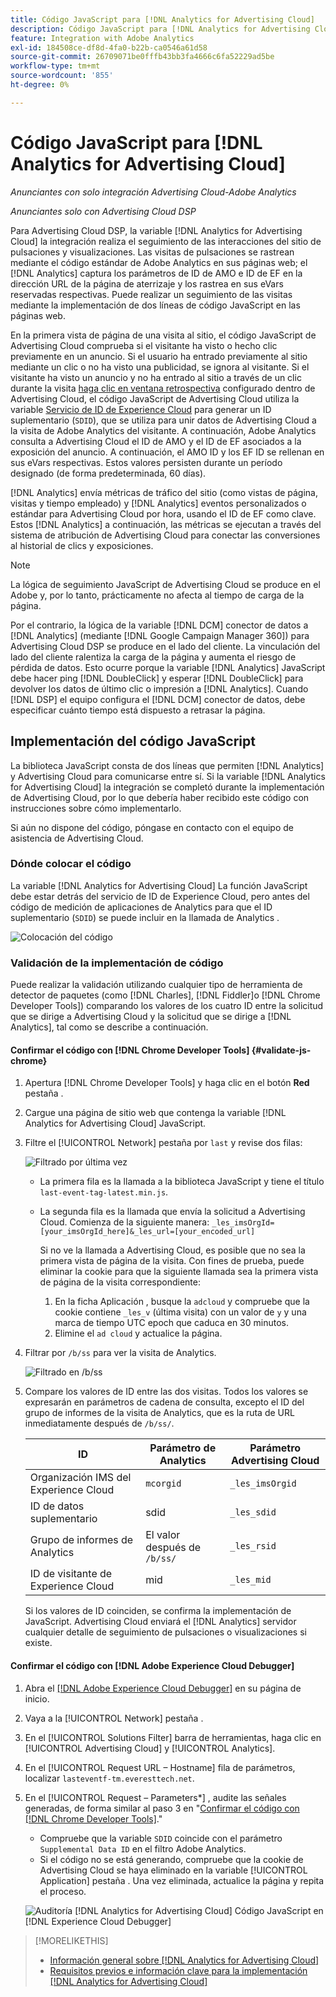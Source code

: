 ```yaml
---
title: Código JavaScript para [!DNL Analytics for Advertising Cloud]
description: Código JavaScript para [!DNL Analytics for Advertising Cloud]
feature: Integration with Adobe Analytics
exl-id: 184508ce-df8d-4fa0-b22b-ca0546a61d58
source-git-commit: 26709071be0fffb43bb3fa4666c6fa52229ad5be
workflow-type: tm+mt
source-wordcount: '855'
ht-degree: 0%

---
```


# Código JavaScript para [!DNL Analytics for Advertising Cloud]

*Anunciantes con solo integración Advertising Cloud-Adobe Analytics*

*Anunciantes solo con Advertising Cloud DSP*

Para Advertising Cloud DSP, la variable [!DNL Analytics for Advertising Cloud] la integración realiza el seguimiento de las interacciones del sitio de pulsaciones y visualizaciones. Las visitas de pulsaciones se rastrean mediante el código estándar de Adobe Analytics en sus páginas web; el [!DNL Analytics] captura los parámetros de ID de AMO e ID de EF en la dirección URL de la página de aterrizaje y los rastrea en sus eVars reservadas respectivas. Puede realizar un seguimiento de las visitas mediante la implementación de dos líneas de código JavaScript en las páginas web.

En la primera vista de página de una visita al sitio, el código JavaScript de Advertising Cloud comprueba si el visitante ha visto o hecho clic previamente en un anuncio. Si el usuario ha entrado previamente al sitio mediante un clic o no ha visto una publicidad, se ignora al visitante. Si el visitante ha visto un anuncio y no ha entrado al sitio a través de un clic durante la visita [haga clic en ventana retrospectiva](/help/integrations/analytics/prerequisites.md#lookback-a4adc) configurado dentro de Advertising Cloud, el código JavaScript de Advertising Cloud utiliza la variable [Servicio de ID de Experience Cloud](https://experienceleague.adobe.com/docs/id-service/using/home.html) para generar un ID suplementario (`SDID`), que se utiliza para unir datos de Advertising Cloud a la visita de Adobe Analytics del visitante. A continuación, Adobe Analytics consulta a Advertising Cloud el ID de AMO y el ID de EF asociados a la exposición del anuncio. A continuación, el AMO ID y los EF ID se rellenan en sus eVars respectivas. Estos valores persisten durante un período designado (de forma predeterminada, 60 días).

[!DNL Analytics] envía métricas de tráfico del sitio (como vistas de página, visitas y tiempo empleado) y [!DNL Analytics] eventos personalizados o estándar para Advertising Cloud por hora, usando el ID de EF como clave. Estos [!DNL Analytics] a continuación, las métricas se ejecutan a través del sistema de atribución de Advertising Cloud para conectar las conversiones al historial de clics y exposiciones.

>[!NOTE]
>
>La lógica de seguimiento JavaScript de Advertising Cloud se produce en el Adobe y, por lo tanto, prácticamente no afecta al tiempo de carga de la página.
>
>Por el contrario, la lógica de la variable [!DNL DCM] conector de datos a [!DNL Analytics] (mediante [!DNL Google Campaign Manager 360]) para Advertising Cloud DSP se produce en el lado del cliente. La vinculación del lado del cliente ralentiza la carga de la página y aumenta el riesgo de pérdida de datos. Esto ocurre porque la variable [!DNL Analytics] JavaScript debe hacer ping [!DNL DoubleClick] y esperar [!DNL DoubleClick] para devolver los datos de último clic o impresión a [!DNL Analytics]. Cuando [!DNL DSP] el equipo configura el [!DNL DCM] conector de datos, debe especificar cuánto tiempo está dispuesto a retrasar la página.

## Implementación del código JavaScript

La biblioteca JavaScript consta de dos líneas que permiten [!DNL Analytics] y Advertising Cloud para comunicarse entre sí. Si la variable [!DNL Analytics for Advertising Cloud] la integración se completó durante la implementación de Advertising Cloud, por lo que debería haber recibido este código con instrucciones sobre cómo implementarlo.

Si aún no dispone del código, póngase en contacto con el equipo de asistencia de Advertising Cloud.

### Dónde colocar el código

La variable [!DNL Analytics for Advertising Cloud] La función JavaScript debe estar detrás del servicio de ID de Experience Cloud, pero antes del código de medición de aplicaciones de Analytics para que el ID suplementario (`SDID`) se puede incluir en la llamada de Analytics .

![Colocación del código](/help/integrations/assets/a4adc-code-placement.png)

### Validación de la implementación de código

Puede realizar la validación utilizando cualquier tipo de herramienta de detector de paquetes (como [!DNL Charles], [!DNL Fiddler]o [!DNL Chrome Developer Tools]) comparando los valores de los cuatro ID entre la solicitud que se dirige a Advertising Cloud y la solicitud que se dirige a [!DNL Analytics], tal como se describe a continuación.

#### Confirmar el código con [!DNL Chrome Developer Tools] {#validate-js-chrome}

1. Apertura [!DNL Chrome Developer Tools] y haga clic en el botón **Red** pestaña .
1. Cargue una página de sitio web que contenga la variable [!DNL Analytics for Advertising Cloud] JavaScript.
1. Filtre el [!UICONTROL Network] pestaña por `last` y revise dos filas:

   ![Filtrado por última vez](/help/integrations/assets/a4adc-code-validation-filter-last.png)

   * La primera fila es la llamada a la biblioteca JavaScript y tiene el título `last-event-tag-latest.min.js`.
   * La segunda fila es la llamada que envía la solicitud a Advertising Cloud. Comienza de la siguiente manera: `_les_imsOrgId=[your_imsOrgId_here]&_les_url=[your_encoded_url]`

      Si no ve la llamada a Advertising Cloud, es posible que no sea la primera vista de página de la visita. Con fines de prueba, puede eliminar la cookie para que la siguiente llamada sea la primera vista de página de la visita correspondiente:

      1. En la ficha Aplicación , busque la `adcloud` y compruebe que la cookie contiene `_les_v` (última visita) con un valor de `y` y una marca de tiempo UTC epoch que caduca en 30 minutos.
      1. Elimine el `ad cloud` y actualice la página.
1. Filtrar por `/b/ss` para ver la visita de Analytics.

   ![Filtrado en `/b/ss`](/help/integrations/assets/a4adc-code-validation-filter-bss.png)

1. Compare los valores de ID entre las dos visitas. Todos los valores se expresarán en parámetros de cadena de consulta, excepto el ID del grupo de informes de la visita de Analytics, que es la ruta de URL inmediatamente después de `/b/ss/`.

   | ID | Parámetro de Analytics | Parámetro Advertising Cloud |
   |--- |--- |--- |
   | Organización IMS del Experience Cloud | `mcorgid` | `_les_imsOrgid` |
   | ID de datos suplementario | sdid | `_les_sdid` |
   | Grupo de informes de Analytics | El valor después de `/b/ss/` | `_les_rsid` |
   | ID de visitante de Experience Cloud | mid | `_les_mid` |

   Si los valores de ID coinciden, se confirma la implementación de JavaScript. Advertising Cloud enviará el [!DNL Analytics] servidor cualquier detalle de seguimiento de pulsaciones o visualizaciones si existe.

#### Confirmar el código con [!DNL Adobe Experience Cloud Debugger]

1. Abra el [[!DNL Adobe Experience Cloud Debugger]](https://experienceleague.adobe.com/docs/debugger/using/run-debugger.html) en su página de inicio.
1. Vaya a la [!UICONTROL Network] pestaña .
1. En el [!UICONTROL Solutions Filter] barra de herramientas, haga clic en [!UICONTROL Advertising Cloud] y [!UICONTROL Analytics].
1. En el [!UICONTROL Request URL – Hostname] fila de parámetros, localizar `lasteventf-tm.everesttech.net`.
1. En el [!UICONTROL Request – Parameters*] , audite las señales generadas, de forma similar al paso 3 en &quot;[Confirmar el código con [!DNL Chrome Developer Tools]](#validate-js-chrome).&quot;
   * Compruebe que la variable `SDID` coincide con el parámetro `Supplemental Data ID` en el filtro Adobe Analytics.
   * Si el código no se está generando, compruebe que la cookie de Advertising Cloud se haya eliminado en la variable [!UICONTROL Application] pestaña . Una vez eliminada, actualice la página y repita el proceso.

   ![Auditoría [!DNL Analytics for Advertising Cloud] Código JavaScript en [!DNL Experience Cloud Debugger]](/help/integrations/assets/a4adc-js-audit-debugger.png)

>[!MORELIKETHIS]
>
>* [Información general sobre [!DNL Analytics for Advertising Cloud]](overview.md)
>* [Requisitos previos e información clave para la implementación [!DNL Analytics for Advertising Cloud]](prerequisites.md)

